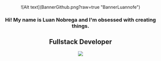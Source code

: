 <p align="center">
![Alt text](BannerGithub.png?raw=true "BannerLuannofe")
</p>
 <h3 align="center"> Hi! My name is Luan Nobrega  and I'm obsessed with creating things. </h2>




<h2 align="center">Fullstack Developer</h2>
<p align="center">

  <a href="https://skillicons.dev">
    <img src="https://skillicons.dev/icons?i=js,html,firebase,flask,gamemakerstudio,nodejs,react,sass,figma,py&perline=5" />
  </a>
</p>
